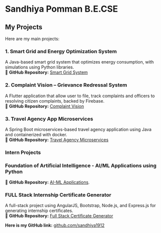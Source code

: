 # Sandhiya Pomman B.E.CSE

## My Projects  

Here are my main projects:

### 1️. Smart Grid and Energy Optimization System  
A Java-based smart grid system that optimizes energy consumption, with simulations using Python libraries.  
🔗 **GitHub Repository:** [Smart Grid System](https://github.com/sandhiya1912/Smart_Grid_System)  

### 2. Complaint Vision – Grievance Redressal System  
A Flutter application that allow user to file, track complaints and officers to resolving citizen complaints, backed by Firebase.  
🔗 **GitHub Repository:** [Complaint Vision](https://github.com/sandhiya1912/ComplaintVision)  

### 3. Travel Agency App Microservices  
A Spring Boot microservices-based travel agency application using Java and containerized with docker.  
🔗 **GitHub Repository:** [Travel Agency Microservices](https://github.com/sandhiya1912/TravelAgencyMicroservices)  

### Intern Projects  

### Foundation of Artificial Intelligence - AI/ML Applications using Python
🔗 **GitHub Repository:** [AI-ML Applications](https://github.com/sandhiya1912/AL-ML-concepts). 

### FULL Stack Internship Certificate Generator  
A full-stack project using AngularJS, Bootstrap, Node.js, and Express.js for generating internship certificates.  
🔗 **GitHub Repository:** [Full Stack Certificate Generator](https://github.com/sandhiya1912/Angular-intern-project)

**Here is my GitHub link:** [github.com/sandhiya1912](https://github.com/sandhiya1912)
